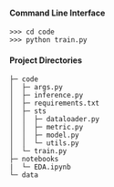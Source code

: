 #### Command Line Interface
```
>>> cd code
>>> python train.py
```

#### Project Directories
```
├─ code
│  ├─ args.py
│  ├─ inference.py
│  ├─ requirements.txt
│  ├─ sts
│  │  ├─ dataloader.py
│  │  ├─ metric.py
│  │  ├─ model.py
│  │  └─ utils.py
│  └─ train.py
├─ notebooks
|  └─ EDA.ipynb
└─ data
```